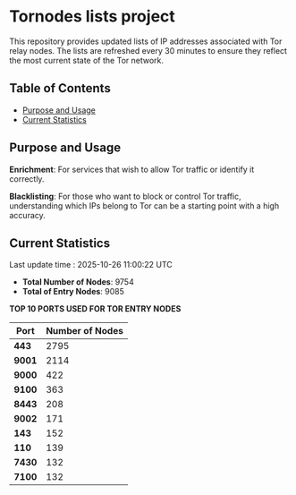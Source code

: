 # Tornodes lists project

This repository provides updated lists of IP addresses associated with Tor relay nodes. The lists are refreshed every 30 minutes to ensure they reflect the most current state of the Tor network.

## Table of Contents

- [Purpose and Usage](#purpose-and-usage)
- [Current Statistics](#current-statistics)


## Purpose and Usage

**Enrichment**: For services that wish to allow Tor traffic or identify it correctly.

**Blacklisting**: For those who want to block or control Tor traffic, understanding which IPs belong to Tor can be a starting point with a high accuracy.

## Current Statistics

Last update time : 2025-10-26 11:00:22 UTC

- **Total Number of Nodes**: 9754
- **Total of Entry Nodes**: 9085

**TOP 10 PORTS USED FOR TOR ENTRY NODES**

| **Port** | **Number of Nodes** |
|------|-----------------|
| **443**   | 2795  |
| **9001**   | 2114  |
| **9000**   | 422  |
| **9100**   | 363  |
| **8443**   | 208  |
| **9002**   | 171  |
| **143**   | 152  |
| **110**   | 139  |
| **7430**   | 132  |
| **7100**   | 132  |

